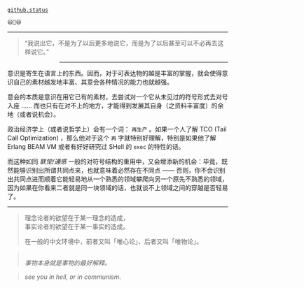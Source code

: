 [`github.status`](https://githubstatus.com/)

~~~~ postscript
😃🤔😄
~~~~

----


> “我说出它，不是为了以后更多地说它，而是为了以后甚至可以不必再去这样说它。”

> > > ---

意识是寄生在语言上的东西。因而，对于可表达物的越是丰富的掌握，就会使得意识自己的素材越发地丰富、其意会各种情况的能力也就越强。

意会的本质是意识在用它已有的素材，去尝试对一个它从未见过的符号形式去对号入座 …… 而也只有在对不上的地方，才能得到发展其自身（之资料丰富度）的余地（或者说机会）。

政治经济学上（或者说哲学上）会有一个词： `再生产` 。如果一个人了解 TCO (Tail Call Optimization) ，那么他对于这个 `再` 字就特别好理解，特别是如果他了解 Erlang BEAM VM 或者有好好研究过 SHell 的 `exec` 的特性的话。

而这种如同 *联觉/通感* 一般的对符号结构的重用中，又会增添新的机会：毕竟，既然能够识别出所谓共同点来，也就意味着必然存在不同点 —— 否则，你不会识别出共同点进而顺着它能轻易地从一个熟悉的领域攀爬向另一个原先不熟悉的领域，因为如果在你看来二者就是同一块领域的话，也就谈不上领域之间的穿越是否轻易了。

------

> 理念论者的欲望在于某一理念的造成，  
> 事实论者的欲望在于某一事实的造成。
> 
> 在一般的中文环境中，前者又叫「唯心论」、后者又叫「唯物论」。
> 

> > > > > > > > > > > > > > > > > ------
> 
> *事物本身就是事物的最好解释。*
> 

> *see you in hell, or in communism.*
